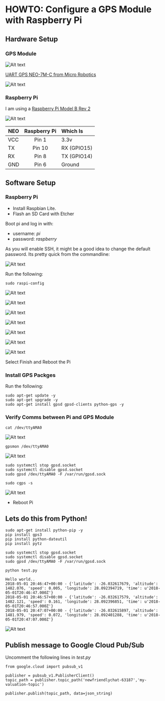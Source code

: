 
# HOWTO: Configure a GPS Module with Raspberry Pi

## Hardware Setup

### GPS Module

![Alt text](images/uart_gps_neo_7mc.png "UART GPS NEO-7M-C")

[UART GPS NEO-7M-C from Micro Robotics](https://www.robotics.org.za/W8748)

![Alt text](images/uart_gps_neo_7mc_upclose.png "UART GPS NEO-7M-C Up Close")

### Raspberry Pi

I am using a [Raspberry Pi Model B Rev 2](https://www.pishop.co.za/store/raspberry-pi-boards/raspberry-pi--model-b)

![Alt text](images/raspberry_pi.png "Raspberry Pi")


| NEO   | Raspberry Pi  | Which Is  |
| ----- |:-------------:|:------------|
| VCC   | Pin 1         | 3.3v        |
| TX    | Pin 10        | RX (GPIO15) |
| RX    | Pin 8         | TX (GPIO14) |
| GND   | Pin 6         | Ground      |

## Software Setup

### Raspberry Pi 

- Install Raspbian Lite.
- Flash an SD Card with Etcher

Boot pi and log in with:
- username: *pi*
- password: *raspberry*

As you will enable SSH, it might be a good idea to change the default password.  Its pretty quick from the commandline:

![Alt text](images/pi_passwd.png "Pi Password")

Run the following:
~~~~
sudo raspi-config
~~~~

![Alt text](images/raspi_config_interfacing_options.png "Raspi Config Interfacing Options")

![Alt text](images/raspi_config_ssh.png "Raspi Config Interfacing Options - SSH")

![Alt text](images/raspi_config_ssh_enable.png "Raspi Config SSH Enable")

![Alt text](images/raspi_config_serial.png "Raspi Config Interfacing Options - Serial")

![Alt text](images/raspi_config_serial_login.png "Raspi Config Enable Login Shell")

![Alt text](images/raspi_config_serial_hw.png "Raspi Config Enable Serial Port Hardware")

![Alt text](images/raspi_config_serial_summary.png "Raspi Config Serial Summary")

Select Finish and Reboot the Pi

### Install GPS Packges

Run the following:

~~~~
sudo apt-get update -y
sudo apt-get upgrade -y
sudo apt-get install gpsd gpsd-clients python-gps -y
~~~~

### Verify Comms between Pi and GPS Module

~~~~
cat /dev/ttyAMA0
~~~~

![Alt text](images/cat_dev_ttyAMA0.png "cat /dev/ttyAMA0")

~~~~
gpsmon /dev/ttyAMA0
~~~~

![Alt text](images/gpsmon_dev_ttyAMA0.png "gpsmon /dev/ttyAMA0")

~~~~
sudo systemctl stop gpsd.socket
sudo systemctl disable gpsd.socket
sudo gpsd /dev/ttyAMA0 -F /var/run/gpsd.sock
~~~~

~~~~
sudo cgps -s
~~~~

![Alt text](images/cgps.png "cgps")

- Reboot Pi

## Lets do this from Python!

~~~~
sudo apt-get install python-pip -y
pip install gps3
pip install python-dateutil
pip install pytz
~~~~

~~~~
sudo systemctl stop gpsd.socket
sudo systemctl disable gpsd.socket
sudo gpsd /dev/ttyAMA0 -F /var/run/gpsd.sock
~~~~

~~~~
python test.py

Hello world..
2018-05-01 20:46:47+00:00 - {'latitude': -26.032617679, 'altitude': 1482.076, 'speed': 0.005, 'longitude': 28.092394719, 'time': u'2018-05-01T20:46:47.000Z'}
2018-05-01 20:46:57+00:00 - {'latitude': -26.032617579, 'altitude': 1482.121, 'speed': 0.161, 'longitude': 28.092396851, 'time': u'2018-05-01T20:46:57.000Z'}
2018-05-01 20:47:07+00:00 - {'latitude': -26.032615897, 'altitude': 1481.979, 'speed': 0.072, 'longitude': 28.092401288, 'time': u'2018-05-01T20:47:07.000Z'}
~~~~

![Alt text](images/python_test.py.png "python test.py")

## Publish message to Google Cloud Pub/Sub

Uncomment the following lines in *test.py*

~~~~
from google.cloud import pubsub_v1

publisher = pubsub_v1.PublisherClient()
topic_path = publisher.topic_path('newfriendlychat-63187','my-valuation-topic')

publisher.publish(topic_path, data=json_string)
~~~~